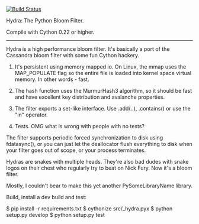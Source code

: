 [![Build Status](https://travis-ci.org/crankycoder/hydra.svg?branch=master)](https://travis-ci.org/crankycoder/hydra)

Hydra: The Python Bloom Filter.

Compile with Cython 0.22 or higher.

---

Hydra is a high performance bloom filter.  It's basically a port of
the Cassandra bloom filter with some fun Cython hackery.

1) It's persistent using memory mapped io.  On Linux, the mmap uses
the MAP_POPULATE flag so the entire file is loaded into kernel space
virtual memory.  In other words - fast.

2) The hash function uses the MurmurHash3 algorithm, so it should be
fast and have excellent key distribution and avalanche properties.

3) The filter exports a set-like interface. Use .add(..), .contains()
or use the "in" operator.

4) Tests. OMG what is wrong with people with no tests?

The filter supports periodic forced synchronization to disk using
fdatasync(), or you can just let the deallocator flush everything to
disk when your filter goes out of scope, or your process terminates.

Hydras are snakes with multiple heads.  They're also bad dudes with
snake logos on their chest who regularly try to beat on Nick Fury.
Now it's a bloom filter.  

Mostly, I couldn't bear to make this yet another PySomeLibraryName
library.


Build, install a dev build and test:

$ pip install -r requirements.txt
$ cythonize src/_hydra.pyx
$ python setup.py develop
$ python setup.py test
